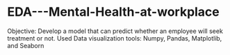 # EDA---Mental-Health-at-workplace
Objective: Develop a model that can predict whether an employee will seek treatment or not. Used Data visualization tools: Numpy, Pandas, Matplotlib, and Seaborn
